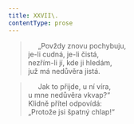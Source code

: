 ```yaml
---
title: XXVII\.
contentType: prose
---
```


>      „Povždy znovu pochybuju,  
> je-li cudná, je-li čistá,  
> nezřím-li jí, kde ji hledám,  
> juž má nedůvěra jistá.

>      Jak to přijde, u ní víra,  
> u mne nedůvěra vkvap?“  
> Klidně přítel odpovídá:  
> „Protože jsi špatný chlap!“
